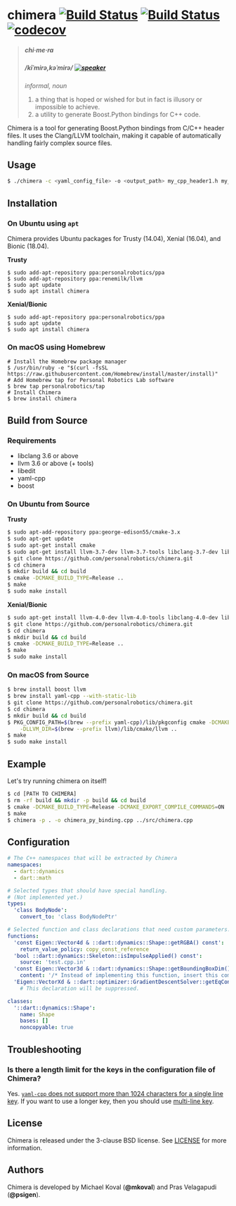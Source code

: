 # chimera [![Build Status](https://travis-ci.org/personalrobotics/chimera.svg?branch=master)](https://travis-ci.org/personalrobotics/chimera) [![Build Status](https://dev.azure.com/personalrobotics/chimera/_apis/build/status/personalrobotics.chimera?branchName=master)](https://dev.azure.com/personalrobotics/chimera/_build/latest?definitionId=2?branchName=master) [![codecov](https://codecov.io/gh/personalrobotics/chimera/branch/master/graph/badge.svg)](https://codecov.io/gh/personalrobotics/chimera)

> ##### chi·me·ra
>
> ##### /kīˈmirə,kəˈmirə/ [![speaker][2]][1]
>
> _*informal*, noun_
>
> 1.  a thing that is hoped or wished for but in fact is illusory or impossible to achieve.
> 2.  a utility to generate Boost.Python bindings for C++ code.

Chimera is a tool for generating Boost.Python bindings from C/C++ header files.
It uses the Clang/LLVM toolchain, making it capable of automatically handling
fairly complex source files.

## Usage

```bash
$ ./chimera -c <yaml_config_file> -o <output_path> my_cpp_header1.h my_cpp_header2.h -- [compiler args]
```

## Installation

### On Ubuntu using `apt`

Chimera provides Ubuntu packages for Trusty (14.04), Xenial (16.04), and Bionic (18.04).

**Trusty**

```shell
$ sudo add-apt-repository ppa:personalrobotics/ppa
$ sudo add-apt-repository ppa:renemilk/llvm
$ sudo apt update
$ sudo apt install chimera
```

**Xenial/Bionic**

```shell
$ sudo add-apt-repository ppa:personalrobotics/ppa
$ sudo apt update
$ sudo apt install chimera
```

### On macOS using Homebrew

```shell
# Install the Homebrew package manager
$ /usr/bin/ruby -e "$(curl -fsSL https://raw.githubusercontent.com/Homebrew/install/master/install)"
# Add Homebrew tap for Personal Robotics Lab software
$ brew tap personalrobotics/tap
# Install Chimera
$ brew install chimera
```

## Build from Source

### Requirements

* libclang 3.6 or above
* llvm 3.6 or above (+ tools)
* libedit
* yaml-cpp
* boost

### On Ubuntu from Source

**Trusty**

```bash
$ sudo apt-add-repository ppa:george-edison55/cmake-3.x
$ sudo apt-get update
$ sudo apt-get install cmake
$ sudo apt-get install llvm-3.7-dev llvm-3.7-tools libclang-3.7-dev libedit-dev libyaml-cpp-dev libboost-dev lib32z1-dev
$ git clone https://github.com/personalrobotics/chimera.git
$ cd chimera
$ mkdir build && cd build
$ cmake -DCMAKE_BUILD_TYPE=Release ..
$ make
$ sudo make install
```

**Xenial/Bionic**

```bash
$ sudo apt-get install llvm-4.0-dev llvm-4.0-tools libclang-4.0-dev libedit-dev libyaml-cpp-dev libboost-dev lib32z1-dev
$ git clone https://github.com/personalrobotics/chimera.git
$ cd chimera
$ mkdir build && cd build
$ cmake -DCMAKE_BUILD_TYPE=Release ..
$ make
$ sudo make install
```

### On macOS from Source

```bash
$ brew install boost llvm
$ brew install yaml-cpp --with-static-lib
$ git clone https://github.com/personalrobotics/chimera.git
$ cd chimera
$ mkdir build && cd build
$ PKG_CONFIG_PATH=$(brew --prefix yaml-cpp)/lib/pkgconfig cmake -DCMAKE_BUILD_TYPE=Release \
    -DLLVM_DIR=$(brew --prefix llvm)/lib/cmake/llvm ..
$ make
$ sudo make install
```

## Example

Let's try running chimera on itself!

```bash
$ cd [PATH TO CHIMERA]
$ rm -rf build && mkdir -p build && cd build
$ cmake -DCMAKE_BUILD_TYPE=Release -DCMAKE_EXPORT_COMPILE_COMMANDS=ON ..
$ make
$ chimera -p . -o chimera_py_binding.cpp ../src/chimera.cpp
```

## Configuration

```yaml
# The C++ namespaces that will be extracted by Chimera
namespaces:
  - dart::dynamics
  - dart::math

# Selected types that should have special handling.
# (Not implemented yet.)
types:
  'class BodyNode':
    convert_to: 'class BodyNodePtr'

# Selected function and class declarations that need custom parameters.
functions:
  'const Eigen::Vector4d & ::dart::dynamics::Shape::getRGBA() const':
    return_value_policy: copy_const_reference
  'bool ::dart::dynamics::Skeleton::isImpulseApplied() const':
    source: 'test.cpp.in'
  'const Eigen::Vector3d & ::dart::dynamics::Shape::getBoundingBoxDim() const':
    content: '/* Instead of implementing this function, insert this comment! */'
  'Eigen::VectorXd & ::dart::optimizer::GradientDescentSolver::getEqConstraintWeights()': null
    # This declaration will be suppressed.

classes:
  '::dart::dynamics::Shape':
    name: Shape
    bases: []
    noncopyable: true
```

## Troubleshooting

### Is there a length limit for the keys in the configuration file of Chimera?

Yes. [`yaml-cpp` does not support more than 1024 characters for a single line
key](https://github.com/jbeder/yaml-cpp/blob/release-0.5.3/src/simplekey.cpp#L111).
If you want to use a longer key, then you should use [multi-line
key](http://stackoverflow.com/a/36295084).

## License

Chimera is released under the 3-clause BSD license. See [LICENSE](./LICENSE) for more
information.

## Authors

Chimera is developed by Michael Koval (**@mkoval**) and Pras Velagapudi (**@psigen**).

[1]: http://audio.oxforddictionaries.com/en/mp3/chimera_gb_1.mp3
[2]: https://upload.wikimedia.org/wikipedia/commons/7/74/Speaker_icon.svg
